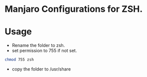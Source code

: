 # Manjaro Configurations for ZSH. 

# Usage

- Rename the folder to zsh. 
- set permission to 755 if not set. 

```bash
chmod 755 zsh
```

- copy the folder to /usr/share
